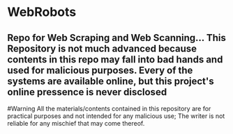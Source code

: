 # WebRobots
Repo for Web Scraping and Web Scanning... This Repository is not much advanced because contents in this repo may fall into bad hands and used for malicious purposes.
Every of the systems are available online, but this project's online pressence is never disclosed
---------------------------------------------------------------------

#Warning
All the materials/contents contained in this repository are for practical purposes and not intended for any malicious use;
The writer is not reliable for any mischief that may come thereof.
